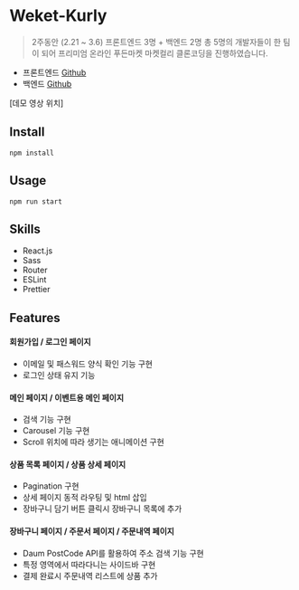 # Weket-Kurly

> 2주동안 (2.21 ~ 3.6) 프론트엔드 3명 + 백엔드 2명 총 5명의 개발자들이 한 팀이 되어 프리미엄 온라인 푸든마켓 마켓컬리 클론코딩을 진행하였습니다.

- 프론트엔드 [Github](https://github.com/wecode-bootcamp-korea/weketkurly-frontend)
- 백엔드 [Github](https://github.com/wecode-bootcamp-korea/weketkurly-backend)

[데모 영상 위치]

## Install

```
npm install
```

## Usage

```
npm run start
```

## Skills

- React.js
- Sass
- Router
- ESLint
- Prettier

## Features

#### 회원가입 / 로그인 페이지

- 이메일 및 패스워드 양식 확인 기능 구현
- 로그인 상태 유지 기능

#### 메인 페이지 / 이벤트용 메인 페이지

- 검색 기능 구현
- Carousel 기능 구현
- Scroll 위치에 따라 생기는 애니메이션 구현

#### 상품 목록 페이지 / 상품 상세 페이지

- Pagination 구현
- 상세 페이지 동적 라우팅 및 html 삽입
- 장바구니 담기 버튼 클릭시 장바구니 목록에 추가

#### 장바구니 페이지 / 주문서 페이지 / 주문내역 페이지

- Daum PostCode API를 활용하여 주소 검색 기능 구현
- 특정 영역에서 따라다니는 사이드바 구현
- 결제 완료시 주문내역 리스트에 상품 추가
